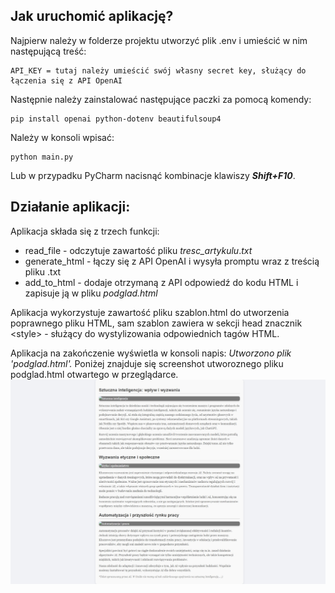 ## Jak uruchomić aplikację?
Najpierw należy w folderze projektu utworzyć plik .env i umieścić w nim następującą treść:
```
API_KEY = tutaj należy umieścić swój własny secret key, służący do łączenia się z API OpenAI
```
Następnie należy zainstalować następujące paczki za pomocą komendy:
```
pip install openai python-dotenv beautifulsoup4
```

Należy w konsoli wpisać:
```
python main.py
```
Lub w przypadku PyCharm nacisnąć kombinacje klawiszy ___Shift+F10___.

## Działanie aplikacji:
Aplikacja składa się z trzech funkcji:
+ read_file - odczytuje zawartość pliku _tresc_artykulu_._txt_
+ generate_html - łączy się z API OpenAI i wysyła promptu wraz z treścią pliku .txt
+ add_to_html - dodaje otrzymaną z API odpowiedź do kodu HTML i zapisuje ją w pliku _podglad.html_

Aplikacja wykorzystuje zawartość pliku szablon.html do utworzenia poprawnego pliku HTML, sam szablon zawiera w
sekcji head znacznik <style&gt; - służący do wystylizowania odpowiednich tagów HTML.

Aplikacja na zakończenie wyświetla w konsoli napis: _Utworzono plik 'podglad.html'._
Poniżej znajduje się screenshot utworoznego pliku podglad.html otwartego w przeglądarce.
![screen z podglad.html w przeglądarce](screenshot.jpeg)